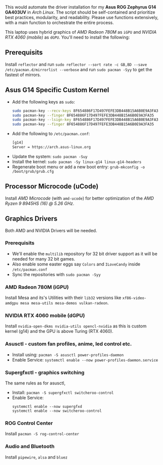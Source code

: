 This would automate the driver installation for my **Asus ROG Zephyrus G14 GA403UV** in *Arch Linux*. The script should be self-contained and prioritize best practices, modularity, and readability. Please use functions extensively, with a main function to orchestrate the entire process.

This laptop uses hybrid graphics of *AMD Radeon 780M* as `iGPU` and *NVIDIA RTX 4060 (mobile)* as `dGPU`. You'll need to install the following:
## Prerequisits
Install `reflector` and run `sudo reflector --sort rate -c GB,BD --save /etc/pacman.d/mirrorlist --verbose` and run `sudo pacman -Syy` to get the fastest of mirrors.

## Asus G14 Specific Custom Kernel
* Add the following keys as `sudo`:
    ```bash
    sudo pacman-key --recv-keys 8F654886F17D497FEFE3DB448B15A6B0E9A3FA35
    sudo pacman-key --finger 8F654886F17D497FEFE3DB448B15A6B0E9A3FA35
    sudo pacman-key --lsign-key 8F654886F17D497FEFE3DB448B15A6B0E9A3FA35
    sudo pacman-key --finger 8F654886F17D497FEFE3DB448B15A6B0E9A3FA35
    ```
* Add the following to `/etc/pacman.conf`:
    ```bash
    [g14]
    Server = https://arch.asus-linux.org
    ```
* Update the system: `sudo pacman -Suy`
* Install the kernel: `sudo pacman -Sy linux-g14 linux-g14-headers`
*  Regenerate boot menu or add a new boot entry: `grub-mkconfig -o /boot/grub/grub.cfg`

## Processor Microcode (uCode)
Install *AMD Microcode* (with `amd-ucode`) for better optimization of the *AMD Ryzen 9 8945HS (16) @ 5.26 GHz*.

## Graphics Drivers
Both AMD and NVIDIA Drivers will be needed.
### Prerequisits 
* We'll enable the `multilib` repository for 32 bit driver support as it will be needed for many 32 bit games. 
* Also enable some easter eggs say `Colors` and `ILoveCandy` inside `/etc/pacman.conf`
* Sync the repositories with `sudo pacman -Syy`
### AMD Radeon 780M (iGPU)
Install Mesa and its's Utilities with their `lib32` versions like `xf86-video-amdgpu mesa mesa-utils mesa-demos vulkan-radeon`.
### NVIDIA RTX 4060 mobile (dGPU)
Install `nvidia-open-dkms nvidia-utils opencl-nvidia` as this is custom kernel (g14) and the GPU is above Turing (RTX 4060).

### Asusctl - custom fan profiles, anime, led control etc.
* Install using: `pacman -S asusctl power-profiles-daemon`
* Enable Service: `systemctl enable --now power-profiles-daemon.service`

### Supergfxctl - graphics switching
The same rules as for asusctl, 
* Install: `pacman -S supergfxctl switcheroo-control`
* Enable Service: 
    ```
    systemctl enable --now supergfxd
    systemctl enable --now switcheroo-control
    ```
### ROG Control Center
Install `pacman -S rog-control-center`

### Audio and Bluetooth
Install `pipewire`, `alsa` and `bluez`

